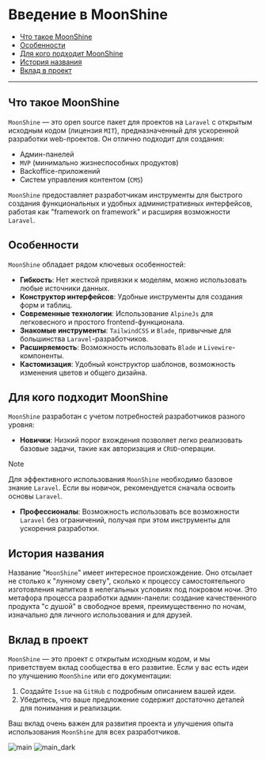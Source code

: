 # Введение в MoonShine

- [Что такое MoonShine](#what-is-moonshine)
- [Особенности](#features)
- [Для кого подходит MoonShine](#who-is-it-for)
- [История названия](#name-history)
- [Вклад в проект](#contributing)

---

<a name="what-is-moonshine"></a>
## Что такое MoonShine

`MoonShine` — это open source пакет для проектов на `Laravel` с открытым исходным кодом (лицензия `MIT`), предназначенный для ускоренной разработки web-проектов. Он отлично подходит для создания:

- Админ-панелей
- `MVP` (минимально жизнеспособных продуктов)
- Backoffice-приложений
- Систем управления контентом (`CMS`)

`MoonShine` предоставляет разработчикам инструменты для быстрого создания функциональных и удобных административных интерфейсов, работая как "framework on framework" и расширяя возможности `Laravel`.

<a name="features"></a>
## Особенности

`MoonShine` обладает рядом ключевых особенностей:

- **Гибкость**: Нет жесткой привязки к моделям, можно использовать любые источники данных.
- **Конструктор интерфейсов**: Удобные инструменты для создания форм и таблиц.
- **Современные технологии**: Использование `AlpineJs` для легковесного и простого frontend-функционала.
- **Знакомые инструменты**: `TailwindCSS` и `Blade`, привычные для большинства `Laravel`-разработчиков.
- **Расширяемость**: Возможность использовать `Blade` и `Livewire`-компоненты.
- **Кастомизация**: Удобный конструктор шаблонов, возможность изменения цветов и общего дизайна.

<a name="who-is-it-for"></a>
## Для кого подходит MoonShine

`MoonShine` разработан с учетом потребностей разработчиков разного уровня:

- **Новички**: Низкий порог вхождения позволяет легко реализовать базовые задачи, такие как авторизация и `CRUD`-операции.

> [!NOTE]
> Для эффективного использования `MoonShine` необходимо базовое знание `Laravel`. Если вы новичок, рекомендуется сначала освоить основы `Laravel`.

- **Профессионалы**: Возможность использовать все возможности `Laravel` без ограничений, получая при этом инструменты для ускорения разработки.

<a name="name-history"></a>
## История названия

Название "`MoonShine`" имеет интересное происхождение. Оно отсылает не столько к "лунному свету", сколько к процессу самостоятельного изготовления напитков в нелегальных условиях под покровом ночи. Это метафора процесса разработки админ-панели: создание качественного продукта "с душой" в свободное время, преимущественно по ночам, изначально для личного использования и для друзей.

<a name="contributing"></a>
## Вклад в проект

`MoonShine` — это проект с открытым исходным кодом, и мы приветствуем вклад сообщества в его развитие. Если у вас есть идеи по улучшению `MoonShine` или его документации:

1. Создайте `Issue` на `GitHub` с подробным описанием вашей идеи.
2. Убедитесь, что ваше предложение содержит достаточно деталей для понимания и реализации.

Ваш вклад очень важен для развития проекта и улучшения опыта использования `MoonShine` для всех разработчиков.

![main](https://raw.githubusercontent.com/moonshine-software/doc/3.x/resources/screenshots/main.png) 
![main_dark](https://raw.githubusercontent.com/moonshine-software/doc/3.x/resources/screenshots/main_dark.png)
